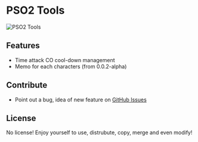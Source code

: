 # PSO2 Tools

![PSO2 Tools](https://user-images.githubusercontent.com/13483393/29775459-c9eb24c4-8c37-11e7-9605-215bf8307c0f.PNG)

## Features
- Time attack CO cool-down management
- Memo for each characters (from 0.0.2-alpha)

## Contribute
- Point out a bug, idea of new feature on [GitHub Issues](https://github.com/jacky9813/pso2Tools/issues)

## License
No license! Enjoy yourself to use, distrubute, copy, merge and even modify!